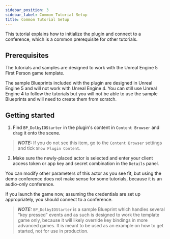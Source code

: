 ```yaml
---
sidebar_position: 3
sidebar_label: Common Tutorial Setup
title: Common Tutorial Setup
---
```


This tutorial explains how to initialize the plugin and connect to a conference, which is a common prerequisite for other tutorials.

## Prerequisites

The tutorials and samples are designed to work with the Unreal Engine 5 First Person game template.

The sample Blueprints included with the plugin are designed in Unreal Engine 5 and will not work with Unreal Engine 4. You can still use Unreal Engine 4 to follow the tutorials but you will not be able to use the sample Blueprints and will need to create them from scratch.

## Getting started

1. Find `BP_DolbyIOStarter` in the plugin's content in `Content Browser` and drag it onto the scene.

> **_NOTE:_** If you do not see this item, go to the `Content Browser` settings and tick `Show Plugin Content`.

2. Make sure the newly-placed actor is selected and enter your client access token or app key and secret combination in the `Details` panel.

You can modify other parameters of this actor as you see fit, but using the demo conference does not make sense for some tutorials, because it is an audio-only conference.

If you launch the game now, assuming the credentials are set up appropriately, you should connect to a conference.

> **_NOTE:_** `BP_DolbyIOStarter` is a sample Blueprint which handles several "key pressed" events and as such is designed to work the template game only, because it will likely override key bindings in more advanced games. It is meant to be used as an example on how to get started, not for use in production.
